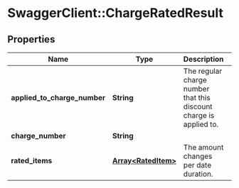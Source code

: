 # SwaggerClient::ChargeRatedResult

## Properties
Name | Type | Description | Notes
------------ | ------------- | ------------- | -------------
**applied_to_charge_number** | **String** | The regular charge number that this discount charge is applied to. | [optional] 
**charge_number** | **String** |  | [optional] 
**rated_items** | [**Array&lt;RatedItem&gt;**](RatedItem.md) | The amount changes per date duration. | [optional] 


